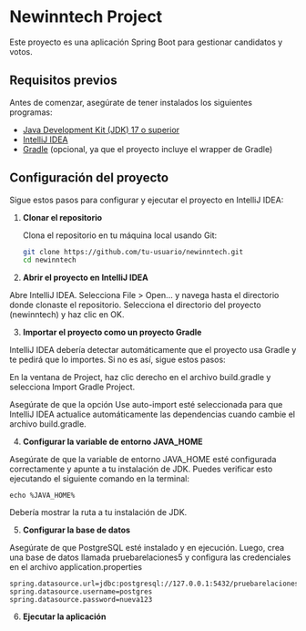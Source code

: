 # Newinntech Project

Este proyecto es una aplicación Spring Boot para gestionar candidatos y votos.

## Requisitos previos

Antes de comenzar, asegúrate de tener instalados los siguientes programas:

- [Java Development Kit (JDK) 17 o superior](https://www.oracle.com/java/technologies/javase-jdk17-downloads.html)
- [IntelliJ IDEA](https://www.jetbrains.com/idea/download/)
- [Gradle](https://gradle.org/install/) (opcional, ya que el proyecto incluye el wrapper de Gradle)

## Configuración del proyecto

Sigue estos pasos para configurar y ejecutar el proyecto en IntelliJ IDEA:

1. **Clonar el repositorio**

   Clona el repositorio en tu máquina local usando Git:

   ```sh
   git clone https://github.com/tu-usuario/newinntech.git
   cd newinntech
   ```

2. **Abrir el proyecto en IntelliJ IDEA**

Abre IntelliJ IDEA.
Selecciona File > Open... y navega hasta el directorio donde clonaste el repositorio.
Selecciona el directorio del proyecto (newinntech) y haz clic en OK.

3. **Importar el proyecto como un proyecto Gradle**

IntelliJ IDEA debería detectar automáticamente que el proyecto usa Gradle y te pedirá que lo importes. Si no es así, sigue estos pasos:

En la ventana de Project, haz clic derecho en el archivo build.gradle y selecciona Import Gradle Project.

Asegúrate de que la opción Use auto-import esté seleccionada para que IntelliJ IDEA actualice automáticamente las dependencias cuando cambie el archivo build.gradle.

4. **Configurar la variable de entorno JAVA_HOME**

Asegúrate de que la variable de entorno JAVA_HOME esté configurada correctamente y apunte a tu instalación de JDK. Puedes verificar esto ejecutando el siguiente comando en la terminal:
```
echo %JAVA_HOME%
```
Debería mostrar la ruta a tu instalación de JDK.

5. **Configurar la base de datos**

Asegúrate de que PostgreSQL esté instalado y en ejecución. Luego, crea una base de datos llamada pruebarelaciones5 y configura las credenciales en el archivo application.properties

```
spring.datasource.url=jdbc:postgresql://127.0.0.1:5432/pruebarelaciones5
spring.datasource.username=postgres
spring.datasource.password=nueva123
```

6. **Ejecutar la aplicación**

